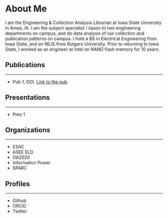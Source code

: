 # About Me
I am the Engineering & Collection Analysis Librarian at Iowa State University in Ames, IA. I am the subject specialist / liason to two engineering departments on campus, and do data analysis of our collection and publication patterns on campus.
I hold a BS in Electrical Engineering from Iowa State, and an MLIS from Rutgers University. Prior to returning to Iowa State, I worked as an engineer at Intel on NAND flash memory for 10 years.

## Publications
* * *
- Pub 1, DOI. [Link to the pub](https://dr.lib.iastate.edu/entities/publication/def175e3-6757-4d8a-ab9e-9947e77a8d5c).

## Presentations
* * *
- Pres 1

## Organizations
* * *
- ESAC
- ASEE ELD
- OA2020
- Information Power
- SPARC 

## Profiles
* * *
- Github
- ORCiD
- Twitter
